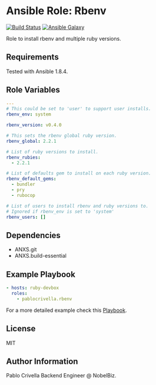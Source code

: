 # Ansible Role: Rbenv

[![Build
 Status](http://img.shields.io/travis/pablocrivella/ansible-role-rbenv.svg?style=flat)](http://travis-ci.org/pablocrivella/ansible-role-rbenv)
[![Ansible
Galaxy](http://img.shields.io/badge/galaxy-pablocrivella.rbenv-660198.svg?style=flat)](https://galaxy.ansible.com/list#/roles/2332)

Role to install rbenv and multiple ruby versions.

## Requirements

Tested with Ansible 1.8.4.

## Role Variables

```yaml
---
# This could be set to 'user' to support user installs.
rbenv_env: system

rbenv_version: v0.4.0

# This sets the rbenv global ruby version.
rbenv_global: 2.2.1

# List of ruby versions to install.
rbenv_rubies:
  - 2.2.1

# List of defaults gem to install on each ruby version.
rbenv_default_gems:
  - bundler
  - pry
  - rubocop

# List of users to install rbenv and ruby versions to.
# Ignored if rbenv_env is set to 'system'
rbenv_users: []
```

## Dependencies

- ANXS.git
- ANXS.build-essential

## Example Playbook

```yaml
- hosts: ruby-devbox
  roles:
    - pablocrivella.rbenv
```

For a more detailed example check this [Playbook](https://github.com/pablocrivella/apps-forge/blob/master/provisioning/ruby.yml).

## License

MIT

## Author Information

Pablo Crivella Backend Engineer @ NobelBiz.
